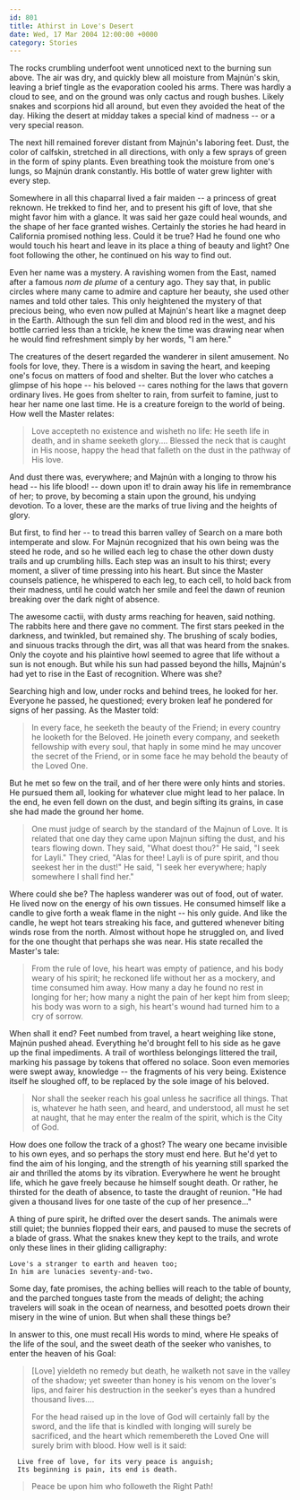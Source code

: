 ```yaml
---
id: 801
title: Athirst in Love's Desert
date: Wed, 17 Mar 2004 12:00:00 +0000
category: Stories
---
```


The rocks crumbling underfoot went unnoticed next to the burning sun
above.  The air was dry, and quickly blew all moisture from Majnún's
skin, leaving a brief tingle as the evaporation cooled his arms.  There
was hardly a cloud to see, and on the ground was only cactus and rough
bushes.  Likely snakes and scorpions hid all around, but even they
avoided the heat of the day.  Hiking the desert at midday takes a
special kind of madness -- or a very special reason.

The next hill remained forever distant from Majnún's laboring feet.
Dust, the color of calfskin, stretched in all directions, with only a
few sprays of green in the form of spiny plants.  Even breathing took
the moisture from one's lungs, so Majnún drank constantly.  His bottle
of water grew lighter with every step.

Somewhere in all this chaparral lived a fair maiden -- a princess of
great reknown.  He trekked to find her, and to present his gift of love,
that she might favor him with a glance.  It was said her gaze could heal
wounds, and the shape of her face granted wishes.  Certainly the stories
he had heard in California promised nothing less.  Could it be true?
Had he found one who would touch his heart and leave in its place a
thing of beauty and light?  One foot following the other, he continued
on his way to find out.

Even her name was a mystery.  A ravishing women from the East, named
after a famous *nom de plume* of a century ago.  They say that, in public
circles where many came to admire and capture her beauty, she used other
names and told other tales.  This only heightened the mystery of that
precious being, who even now pulled at Majnún's heart like a magnet deep
in the Earth.  Although the sun fell dim and blood red in the west, and
his bottle carried less than a trickle, he knew the time was drawing
near when he would find refreshment simply by her words, "I am here."

The creatures of the desert regarded the wanderer in silent amusement.
No fools for love, they.  There is a wisdom in saving the heart, and
keeping one's focus on matters of food and shelter.  But the lover who
catches a glimpse of his hope -- his beloved -- cares nothing for the
laws that govern ordinary lives.  He goes from shelter to rain, from
surfeit to famine, just to hear her name one last time.  He is a
creature foreign to the world of being.  How well the Master relates:

> Love accepteth no existence and wisheth no life: He seeth life in
> death, and in shame seeketh glory.... Blessed the neck that is caught
> in His noose, happy the head that falleth on the dust in the pathway
> of His love.

And dust there was, everywhere; and Majnún with a longing to throw his
head -- his life blood! -- down upon it! to drain away his life in
remembrance of her; to prove, by becoming a stain upon the ground, his
undying devotion.  To a lover, these are the marks of true living and
the heights of glory.

But first, to find her -- to tread this barren valley of Search on a
mare both intemperate and slow.  For Majnún recognized that his own
being was the steed he rode, and so he willed each leg to chase the
other down dusty trails and up crumbling hills.  Each step was an insult
to his thirst; every moment, a sliver of time pressing into his heart.
But since the Master counsels patience, he whispered to each leg, to
each cell, to hold back from their madness, until he could watch her
smile and feel the dawn of reunion breaking over the dark night of
absence.

The awesome cactii, with dusty arms reaching for heaven, said nothing.
The rabbits here and there gave no comment.  The first stars peeked in
the darkness, and twinkled, but remained shy.  The brushing of scaly
bodies, and sinuous tracks through the dirt, was all that was heard from
the snakes.  Only the coyote and his plaintive howl seemed to agree that
life without a sun is not enough.  But while his sun had passed beyond
the hills, Majnún's had yet to rise in the East of recognition.  Where
was she?

Searching high and low, under rocks and behind trees, he looked for her.
Everyone he passed, he questioned; every broken leaf he pondered for
signs of her passing.  As the Master told:

> In every face, he seeketh the beauty of the Friend; in every country
> he looketh for the Beloved.  He joineth every company, and seeketh
> fellowship with every soul, that haply in some mind he may uncover the
> secret of the Friend, or in some face he may behold the beauty of the
> Loved One.

But he met so few on the trail, and of her there were only hints and
stories.  He pursued them all, looking for whatever clue might lead to
her palace.  In the end, he even fell down on the dust, and begin
sifting its grains, in case she had made the ground her home.

> One must judge of search by the standard of the Majnun of Love.  It is
> related that one day they came upon Majnun sifting the dust, and his
> tears flowing down.  They said, "What doest thou?"  He said, "I seek
> for Layli."  They cried, "Alas for thee!  Layli is of pure spirit, and
> thou seekest her in the dust!"  He said, "I seek her everywhere; haply
> somewhere I shall find her."

Where could she be?  The hapless wanderer was out of food, out of water.
He lived now on the energy of his own tissues.  He consumed himself like
a candle to give forth a weak flame in the night -- his only guide.  And
like the candle, he wept hot tears streaking his face, and guttered
whenever biting winds rose from the north.  Almost without hope he
struggled on, and lived for the one thought that perhaps she was near.
His state recalled the Master's tale:

> From the rule of love, his heart was empty of patience, and his body
> weary of his spirit; he reckoned life without her as a mockery, and
> time consumed him away.  How many a day he found no rest in longing
> for her; how many a night the pain of her kept him from sleep; his
> body was worn to a sigh, his heart's wound had turned him to a cry of
> sorrow.

When shall it end?  Feet numbed from travel, a heart weighing like
stone, Majnún pushed ahead.  Everything he'd brought fell to his side as
he gave up the final impediments.  A trail of worthless belongings
littered the trail, marking his passage by tokens that offered no
solace.  Soon even memories were swept away, knowledge -- the fragments
of his very being.  Existence itself he sloughed off, to be replaced by
the sole image of his beloved.

> Nor shall the seeker reach his goal unless he sacrifice all
> things. That is, whatever he hath seen, and heard, and understood, all
> must he set at naught, that he may enter the realm of the spirit,
> which is the City of God.

How does one follow the track of a ghost?  The weary one became
invisible to his own eyes, and so perhaps the story must end here.  But
he'd yet to find the aim of his longing, and the strength of his
yearning still sparked the air and thrilled the atoms by its vibration.
Everywhere he went he brought life, which he gave freely because he
himself sought death.  Or rather, he thirsted for the death of absence,
to taste the draught of reunion.  "He had given a thousand lives for one
taste of the cup of her presence..."

A thing of pure spirit, he drifted over the desert sands.  The animals
were still quiet; the bunnies flopped their ears, and paused to muse the
secrets of a blade of grass.  What the snakes knew they kept to the
trails, and wrote only these lines in their gliding calligraphy:

    Love's a stranger to earth and heaven too;  
    In him are lunacies seventy-and-two.

Some day, fate promises, the aching bellies will reach to the table of
bounty, and the parched tongues taste from the meads of delight; the
aching travelers will soak in the ocean of nearness, and besotted poets
drown their misery in the wine of union.  But when shall these things
be?

In answer to this, one must recall His words to mind, where He speaks of
the life of the soul, and the sweet death of the seeker who vanishes, to
enter the heaven of his Goal:

> [Love] yieldeth no remedy but death, he walketh not save in the valley
> of the shadow; yet sweeter than honey is his venom on the lover's
> lips, and fairer his destruction in the seeker's eyes than a hundred
> thousand lives....
> 
> For the head raised up in the love of God will certainly fall by the
> sword, and the life that is kindled with longing will surely be
> sacrificed, and the heart which remembereth the Loved One will surely
> brim with blood.  How well is it said:
> 


      Live free of love, for its very peace is anguish;  
      Its beginning is pain, its end is death.


> Peace be upon him who followeth the Right Path!


